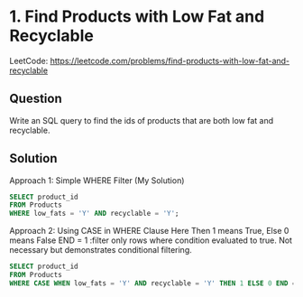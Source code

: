 # 1. Find Products with Low Fat and Recyclable

LeetCode: https://leetcode.com/problems/find-products-with-low-fat-and-recyclable

## Question
Write an SQL query to find the ids of products that are both low fat and recyclable.

## Solution

Approach 1: Simple WHERE Filter (My Solution)
```sql
SELECT product_id
FROM Products
WHERE low_fats = 'Y' AND recyclable = 'Y';
```

Approach 2: Using CASE in WHERE Clause
Here Then 1 means True, Else 0 means False
END = 1 :filter only rows where condition evaluated to true.
Not necessary but demonstrates conditional filtering.
```sql
SELECT product_id
FROM Products
WHERE CASE WHEN low_fats = 'Y' AND recyclable = 'Y' THEN 1 ELSE 0 END = 1;
```